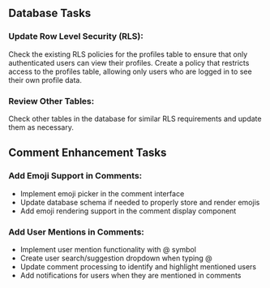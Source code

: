 ## Database Tasks

### Update Row Level Security (RLS):
Check the existing RLS policies for the profiles table to ensure that only authenticated users can view their profiles.
Create a policy that restricts access to the profiles table, allowing only users who are logged in to see their own profile data.

### Review Other Tables:
Check other tables in the database for similar RLS requirements and update them as necessary.

## Comment Enhancement Tasks

### Add Emoji Support in Comments:
- Implement emoji picker in the comment interface
- Update database schema if needed to properly store and render emojis
- Add emoji rendering support in the comment display component

### Add User Mentions in Comments:
- Implement user mention functionality with @ symbol
- Create user search/suggestion dropdown when typing @
- Update comment processing to identify and highlight mentioned users
- Add notifications for users when they are mentioned in comments
